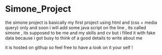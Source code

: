 ﻿# Simone_Project
the simone project is basically my first project using html and (css + media query) only and soon i will add some java script on the line , its called simone , its supposed to be me and my skills and cv but i filled it with fake data because i got busy to think of a good details to write about me 

it is hosted on githup so feel free to have a look on it your self !
